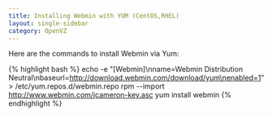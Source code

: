 ```yaml
---
title: Installing Webmin with YUM (CentOS,RHEL)
layout: single-sidebar
category: OpenVZ
---
```

Here are the commands to install Webmin via Yum:

{% highlight bash %}
echo -e "[Webmin]\nname=Webmin Distribution Neutral\nbaseurl=http://download.webmin.com/download/yum\nenabled=1" > /etc/yum.repos.d/webmin.repo
rpm --import http://www.webmin.com/jcameron-key.asc
yum install webmin
{% endhighlight %}
